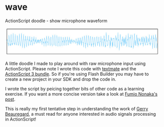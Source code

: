 wave
====

ActionScript doodle - show microphone waveform


![Screen Shot](/ScreenShot.jpg "Screen Shot")


A little doodle I made to play around with raw microphone input using ActionScript. 
Please note I wrote this code with [textmate](http://macromates.com) and the 
[ActionScript 3 bundle](http://blog.simongregory.com/10/textmate-actionscript-3-and-flex-bundles/). 
So if you're using Flash Builder you may have to create a new project in your SDK and drop the code in.


I wrote the script by peicing together bits of other code as a learning exercise. If you want a more 
concise version take a look at 
[Fumio Nonaka's post](http://www.adobe.com/devnet/flash/articles/flcs5_features_microphone_event.html).


This is really my first tentative step in understanding the work of 
[Gerry Beauregard](http://gerrybeauregard.wordpress.com/), a must read for anyone interested in audio 
signals processing in ActionScript!